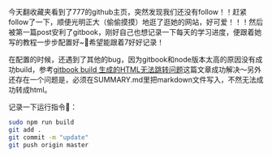 今天翻收藏夹看到了777的github主页，突然发现我们还没有follow！！赶紧follow了一下，顺便光明正大（偷偷摸摸）地逛了逛她的网站，好可爱！！！然后被第一篇post安利了gitbook，刚好自己也想记录一下每天的学习进度，便跟着她写的教程一步步配置好~🥳希望能跟着7好好记录！

在配置的时候，还遇到了其他的bug，因为gitbook和node版本太高的原因没有成功build，参考[gitbook build 生成的HTML无法跳转问题](https://github.com/yuanwenq/blog/blob/master/Other/gitbook/gitbook_build_html_BUG.md)这篇文章成功解决～另外还存在一个问题是，必须在SUMMARY.md里把markdown文件写入，不然无法成功转成html。

记录一下运行指令📝：

```bash
sudo npm run build
git add .
git commit -m "update"
git push origin master
```

